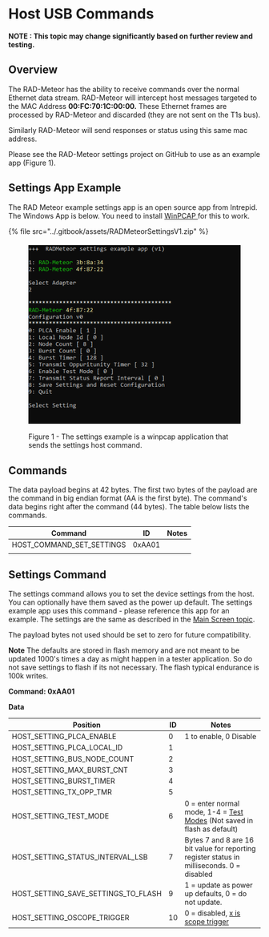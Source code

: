 # Host USB Commands

**NOTE : This topic may change significantly based on further review and testing.**

## Overview

The RAD-Meteor has the ability to receive commands over the normal Ethernet data stream. RAD-Meteor will intercept host messages targeted to the MAC Address **00:FC:70:1C:00:00.** These Ethernet frames are processed by RAD-Meteor and discarded (they are not sent on the T1s bus).

Similarly RAD-Meteor will send responses or status using this same mac address.

Please see the RAD-Meteor settings project on GitHub to use as an example app (Figure 1).&#x20;

## Settings App Example

The RAD Meteor example settings app is an open source app from Intrepid. The Windows App is below. You need to install [WinPCAP ](https://www.winpcap.org/install/)for this to work.

{% file src="../.gitbook/assets/RADMeteorSettingsV1.zip" %}

<figure><img src="../.gitbook/assets/settings_app.png" alt=""><figcaption><p>Figure 1 - The settings example is a winpcap application that sends the settings host command.</p></figcaption></figure>

## Commands

The data payload begins at 42 bytes. The first two bytes of the payload are the command in big endian format (AA is the first byte).  The command's data begins right after the command (44 bytes). The table below lists the commands.&#x20;

| Command                      | ID     | Notes |
| ---------------------------- | ------ | ----- |
| HOST\_COMMAND\_SET\_SETTINGS | 0xAA01 |       |
|                              |        |       |



## Settings Command

The settings command allows you to set the device settings from the host. You can optionally have them saved as the power up default. The settings example app uses this command - please reference this app for an example. The settings are the same as described in the [Main Screen topic](../display-main-screen/).

The payload bytes not used should be set to zero for future compatibility.

**Note** The defaults are stored in flash memory and are not meant to be updated 1000's times a day as might happen in a tester application. So do not save settings to flash if its not necessary. The flash typical endurance is 100k writes.

**Command: 0xAA01**

**Data**

| Position                                 | ID | Notes                                                                                                 |
| ---------------------------------------- | -- | ----------------------------------------------------------------------------------------------------- |
| HOST\_SETTING\_PLCA\_ENABLE              | 0  | 1 to enable, 0 Disable                                                                                |
| HOST\_SETTING\_PLCA\_LOCAL\_ID           | 1  |                                                                                                       |
| HOST\_SETTING\_BUS\_NODE\_COUNT          | 2  |                                                                                                       |
| HOST\_SETTING\_MAX\_BURST\_CNT           | 3  |                                                                                                       |
| HOST\_SETTING\_BURST\_TIMER              | 4  |                                                                                                       |
| HOST\_SETTING\_TX\_OPP\_TMR              | 5  |                                                                                                       |
| HOST\_SETTING\_TEST\_MODE                | 6  | 0 = enter normal mode, 1-4 = [Test Modes](../10baset1s-test-modes.md) (Not saved in flash as default) |
| HOST\_SETTING\_STATUS\_INTERVAL\_LSB     | 7  | Bytes 7 and 8 are 16 bit value for reporting register status in milliseconds. 0 = disabled            |
| HOST\_SETTING\_SAVE\_SETTINGS\_TO\_FLASH | 9  | 1 = update as power up defaults, 0 = do not update.                                                   |
| HOST\_SETTING\_OSCOPE\_TRIGGER           | 10 | 0 = disabled, [x is scope trigger](../oscilloscope-trigger.md)                                        |

